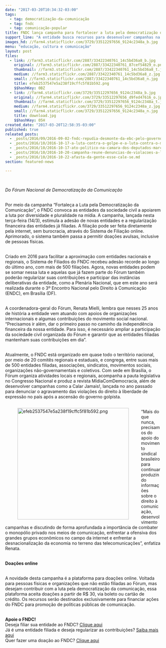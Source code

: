 ```yaml
---
date: "2017-03-20T10:34:32-03:00"
tags:
  - tag: democratização-da-comunicação
  - tag: fndc
  - tag: comunicação-popular
title: FNDC lança campanha para fortalecer a luta pela democratização da comunicação
support_line: "A entidade busca recursos para desenvolver campanhas na defesa do direito à comunicação. Agora, organizações não-filiadas e pessoas físicas também podem contribuir financeiramente."
images_hd: //farm4.staticflickr.com/3729/33512297656_9124c2348a_b.jpg
menu: "educação, cultura e comunicação"
layout: post
files:
  - link: //farm3.staticflickr.com/2887/33422340761_14c5bd36a8_b.jpg
    original: //farm3.staticflickr.com/2887/33422340761_87cef54829_o.png
    thumbnail: //farm3.staticflickr.com/2887/33422340761_14c5bd36a8_t.jpg
    medium: //farm3.staticflickr.com/2887/33422340761_14c5bd36a8_z.jpg
    small: //farm3.staticflickr.com/2887/33422340761_14c5bd36a8_n.jpg
    title: efeb2537547e5a238f19cffc5f81b592.png
    $$hashKey: 0BZ
  - link: //farm4.staticflickr.com/3729/33512297656_9124c2348a_b.jpg
    original: //farm4.staticflickr.com/3729/33512297656_d9fed47616_o.jpg
    thumbnail: //farm4.staticflickr.com/3729/33512297656_9124c2348a_t.jpg
    medium: //farm4.staticflickr.com/3729/33512297656_9124c2348a_z.jpg
    small: //farm4.staticflickr.com/3729/33512297656_9124c2348a_n.jpg
    title: download.jpg
    $$hashKey: 05H
created_date: "2017-03-20T12:58:35-03:00"
published: true
releated_posts:
  - _posts/2016/09/2016-09-02-fndc-repudia-desmonte-da-ebc-pelo-governo-temer.md
  - _posts/2016/10/2016-10-17-a-luta-contra-o-golpe-e-a-luta-contra-o-monopolio-midiatico.md
  - _posts/2016/10/2016-10-17-ato-politico-na-camara-dos-deputados-marcara-25-anos-do-fndc.md
  - _posts/2016/10/2016-10-20-campanha-reune-denuncias-de-violacoes-a-liberdade-de-expressao.md
  - _posts/2016/10/2016-10-22-afasta-da-gente-esse-cale-se.md
section: featured-news

---
```

<p>&nbsp;</p>

<p><em>Do F&oacute;rum Nacional de Democratiza&ccedil;&atilde;o da Comunica&ccedil;&atilde;o&nbsp;</em></p>

<p><br />
Por meio da campanha &ldquo;Fortale&ccedil;a a Luta pela Democratiza&ccedil;&atilde;o da Comunica&ccedil;&atilde;o&rdquo;, o FNDC convoca as entidades da sociedade civil a apoiarem a luta por diversidade e pluralidade na m&iacute;dia. A campanha, lan&ccedil;ada nesta ter&ccedil;a-feira (14/3), estimula a ades&atilde;o de novas entidades e a regulariza&ccedil;&atilde;o financeira das entidades j&aacute; filiadas. A filia&ccedil;&atilde;o pode ser feita diretamente pela internet, sem burocracia, atrav&eacute;s do Sistema de Filia&ccedil;&atilde;o online. Aprimorado, o sistema tamb&eacute;m passa a permitir doa&ccedil;&otilde;es avulsas, inclusive de pessoas f&iacute;sicas.&nbsp;</p>

<p>&nbsp;<br />
Criado em 2016 para facilitar a aproxima&ccedil;&atilde;o com entidades nacionais e regionais, o Sistema de Filiados do FNDC recebeu ades&atilde;o recorde ao longo do &uacute;ltimo ano, com mais de 500 filia&ccedil;&otilde;es. Agora, novas entidades podem se somar nessa luta e aquelas que j&aacute; fazem parte do F&oacute;rum tamb&eacute;m poder&atilde;o regularizar suas contribui&ccedil;&otilde;es e participar das inst&acirc;ncias deliberativas da entidade, como a Plen&aacute;ria Nacional, que em este ano ser&aacute; realizada durante o 3&ordm; Encontro Nacional pelo Direito &agrave; Comunica&ccedil;&atilde;o (ENDC), em Bras&iacute;lia (DF).</p>

<p><br />
A coordenadora-geral do F&oacute;rum, Renata Mielli, lembra que nesses 25 anos de hist&oacute;ria a entidade vem atuando com apoios de organiza&ccedil;&otilde;es internacionais e algumas contribui&ccedil;&otilde;es do movimento social nacional. &ldquo;Precisamos ir al&eacute;m, dar o primeiro passo no caminho da independ&ecirc;ncia financeira da nossa entidade. Para isso, &eacute; necess&aacute;rio ampliar a participa&ccedil;&atilde;o da sociedade civil organizada do F&oacute;rum e garantir que as entidades filiadas mantenham suas contribui&ccedil;&otilde;es em dia&rdquo;.</p>

<p><br />
Atualmente, o FNDC est&aacute; organizado em quase todo o territ&oacute;rio nacional, por meio de 20 comit&ecirc;s regionais e estaduais, e congrega, entre suas mais de 500 entidades filiadas, associa&ccedil;&otilde;es, sindicatos, movimentos sociais, organiza&ccedil;&otilde;es n&atilde;o-governamentais e coletivos. Com sede em Bras&iacute;lia, o F&oacute;rum organiza atividades locais e regionais, acompanha a pauta legislativa no Congresso Nacional e produz a revista M&iacute;diaComDemocracia, al&eacute;m de desenvolver campanhas como a Calar Jamais!, lan&ccedil;ada no ano passado para denunciar o agravamento das viola&ccedil;&otilde;es do direito &agrave; liberdade de express&atilde;o no pa&iacute;s ap&oacute;s a ascens&atilde;o do governo golpista.&nbsp;</p>

<figure class="image" style="float:left"><img alt="efeb2537547e5a238f19cffc5f81b592.png" height="360" src="//farm3.staticflickr.com/2887/33422340761_14c5bd36a8_b.jpg" width="360" />
<figcaption></figcaption>
</figure>

<p><br />
&ldquo;Mais do que nunca, precisamos do apoio do movimento sindical brasileiro para continuar produzindo informa&ccedil;&otilde;es sobre o direito &agrave; comunica&ccedil;&atilde;o, desenvolvimento campanhas e discutindo de forma aprofundada a import&acirc;ncia de combater o monop&oacute;lio privado nos meios de comunica&ccedil;&atilde;o, enfrentar a ofensiva dos grandes grupos econ&ocirc;micos no campo da internet e enfrentar a desnacionaliza&ccedil;&atilde;o da economia no terreno das telecomunica&ccedil;&otilde;es&rdquo;, enfatiza Renata.</p>

<p><br />
<strong>Doa&ccedil;&otilde;es online</strong></p>

<p><br />
A novidade desta campanha &eacute; a plataforma para doa&ccedil;&otilde;es online. Voltada para pessoas f&iacute;sicas e organiza&ccedil;&otilde;es que n&atilde;o est&atilde;o filiadas ao F&oacute;rum, mas desejam contribuir com a luta pela democratiza&ccedil;&atilde;o da comunica&ccedil;&atilde;o, essa plataforma aceita doa&ccedil;&otilde;es a partir de R$ 30, via boleto ou cart&atilde;o de cr&eacute;dito. Os recursos ser&atilde;o destinados exclusivamente para financiar a&ccedil;&otilde;es do FNDC para promo&ccedil;&atilde;o de pol&iacute;ticas p&uacute;blicas de comunica&ccedil;&atilde;o.&nbsp;</p>

<p><br />
<strong>Apoie o FNDC!</strong><br />
Deseja filiar sua entidade ao FNDC? <a href="http://sistema.fndc.org.br/cadastro/">Clique aqui</a><br />
J&aacute; &eacute; uma entidade filiada e deseja regularizar as contribui&ccedil;&otilde;es? <a href="http://sistema.fndc.org.br/">Saiba mais aqui</a><br />
Quer fazer uma doa&ccedil;&atilde;o ao FNDC? <a href="http://fndc.org.br/conteudo/doacao/">Clique aqui</a></p>
